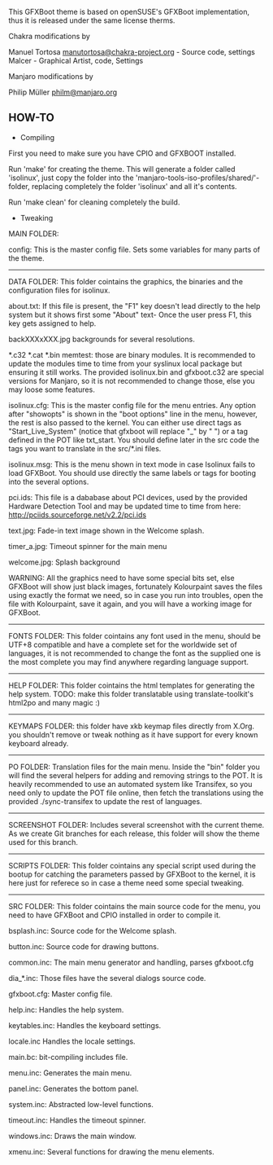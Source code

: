 This GFXBoot theme is based on openSUSE's GFXBoot implementation, thus it is released under the same license therms.

Chakra modifications by 

Manuel Tortosa <manutortosa@chakra-project.org> - Source code, settings
Malcer - Graphical Artist, code, Settings

Manjaro modifications by

Philip Müller <philm@manjaro.org>


HOW-TO
---------------------------------------------------------------

* Compiling

First you need to make sure you have CPIO and GFXBOOT installed.

Run 'make' for creating the theme. This will generate a folder called 'isolinux', just copy the folder into the 'manjaro-tools-iso-profiles/shared/'-folder, replacing completely the folder 'isolinux' and all it's contents.

Run 'make clean' for cleaning completely the build.


* Tweaking

MAIN FOLDER:

config: This is the master config file. Sets some variables for many parts of the theme.

-------------

DATA FOLDER: This folder cointains the graphics, the binaries and the configuration files for isolinux.

about.txt: If this file is present, the "F1" key doesn't lead directly to the help system but it shows first some "About" text- Once the user press F1, this key gets assigned to help.

backXXXxXXX.jpg backgrounds for several resolutions.

*.c32 *.cat *.bin memtest: those are binary modules. It is recommended to update the modules time to time from your syslinux local package but ensuring it still works. The provided isolinux.bin and gfxboot.c32 are special versions for Manjaro, so it is not recommended to change those, else you may loose some features.

isolinux.cfg: This is the master config file for the menu entries. Any option after "showopts" is shown in the "boot options" line in the menu, however, the rest is also passed to the kernel. You can either use direct tags as "Start_Live_System" (notice that gfxboot will replace "_" by " ") or a tag defined in the POT like txt_start. You should define later in the src code the tags you want to translate in the src/*.ini files.

isolinux.msg: This is the menu shown in text mode in case Isolinux fails to load GFXBoot. You should use directly the same labels or tags for booting into the several options.

pci.ids: This file is a dababase about PCI devices, used by the provided Hardware Detection Tool and may be updated time to time from here: http://pciids.sourceforge.net/v2.2/pci.ids

text.jpg: Fade-in text image shown in the Welcome splash.

timer_a.jpg: Timeout spinner for the main menu

welcome.jpg: Splash background

WARNING: All the graphics need to have some special bits set, else GFXBoot will show just black images, fortunately Kolourpaint saves the files using exactly the format we need, so in case you run into troubles, open the file with Kolourpaint, save it again, and you will have a working image for GFXBoot.

--------------

FONTS FOLDER: This folder cointains any font used in the menu, should be UTF+8 compatible and have a complete set for the worldwide set of languages, it is not recommended to change the font as the supplied one is the most complete you may find anywhere regarding language support.

--------------

HELP FOLDER: This folder cointains the html templates for generating the help system.
TODO: make this folder translatable using translate-toolkit's html2po and many magic :)

--------------

KEYMAPS FOLDER: this folder have xkb keymap files directly from X.Org. you shouldn't remove or tweak nothing as it have support for every known keyboard already.

--------------

PO FOLDER: Translation files for the main menu. Inside the "bin" folder you will find the several helpers for adding and removing strings to the POT. It is heavily recommended to use an automated system like Transifex, so you need only to update the POT file online, then fetch the translations using the provided ./sync-transifex to update the rest of languages.

---------------

SCREENSHOT FOLDER: Includes several screenshot with the current theme. As we create Git branches for each release, this folder will show the theme used for this branch.

-----------------


SCRIPTS FOLDER: This folder cointains any special script used during the bootup for catching the parameters passed by GFXBoot to the kernel, it is here just for referece so in case a theme need some special tweaking.

----------------

SRC FOLDER: This folder cointains the main source code for the menu, you need to have GFXBoot and CPIO installed in order to compile it.

bsplash.inc: Source code for the Welcome splash.

button.inc: Source code for drawing buttons.

common.inc: The main menu generator and handling, parses gfxboot.cfg

dia_*.inc: Those files have the several dialogs source code.

gfxboot.cfg: Master config file.

help.inc: Handles the help system.

keytables.inc: Handles the keyboard settings.

locale.inc Handles the locale settings.

main.bc: bit-compiling includes file.

menu.inc: Generates the main menu.

panel.inc: Generates the bottom panel.

system.inc: Abstracted low-level functions.

timeout.inc: Handles the timeout spinner.

windows.inc: Draws the main window.

xmenu.inc: Several functions for drawing the menu elements.


